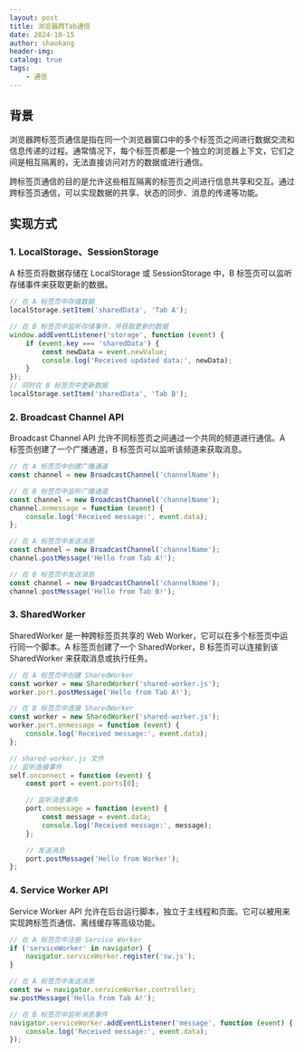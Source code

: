 ```yaml
---
layout: post
title: 浏览器跨Tab通信
date: 2024-10-15
author: shaokang
header-img:
catalog: true
tags:
    - 通信
---
```


## 背景

浏览器跨标签页通信是指在同一个浏览器窗口中的多个标签页之间进行数据交流和信息传递的过程。通常情况下，每个标签页都是一个独立的浏览器上下文，它们之间是相互隔离的，无法直接访问对方的数据或进行通信。

跨标签页通信的目的是允许这些相互隔离的标签页之间进行信息共享和交互。通过跨标签页通信，可以实现数据的共享、状态的同步、消息的传递等功能。

## 实现方式

### 1. LocalStorage、SessionStorage

A 标签页将数据存储在 LocalStorage 或 SessionStorage 中，B 标签页可以监听存储事件来获取更新的数据。

```js
// 在 A 标签页中存储数据
localStorage.setItem('sharedData', 'Tab A');

// 在 B 标签页中监听存储事件，并获取更新的数据
window.addEventListener('storage', function (event) {
    if (event.key === 'sharedData') {
        const newData = event.newValue;
        console.log('Received updated data:', newData);
    }
});
// 同时在 B 标签页中更新数据
localStorage.setItem('sharedData', 'Tab B');
```

### 2. Broadcast Channel API

Broadcast Channel API 允许不同标签页之间通过一个共同的频道进行通信。A 标签页创建了一个广播通道，B 标签页可以监听该频道来获取消息。

```js
// 在 A 标签页中创建广播通道
const channel = new BroadcastChannel('channelName');

// 在 B 标签页中监听广播通道
const channel = new BroadcastChannel('channelName');
channel.onmessage = function (event) {
    console.log('Received message:', event.data);
};

// 在 A 标签页中发送消息
const channel = new BroadcastChannel('channelName');
channel.postMessage('Hello from Tab A!');

// 在 B 标签页中发送消息
const channel = new BroadcastChannel('channelName');
channel.postMessage('Hello from Tab B!');
```

### 3. SharedWorker

SharedWorker 是一种跨标签页共享的 Web Worker，它可以在多个标签页中运行同一个脚本。A 标签页创建了一个 SharedWorker，B 标签页可以连接到该 SharedWorker 来获取消息或执行任务。

```js
// 在 A 标签页中创建 SharedWorker
const worker = new SharedWorker('shared-worker.js');
worker.port.postMessage('Hello from Tab A!');

// 在 B 标签页中连接 SharedWorker
const worker = new SharedWorker('shared-worker.js');
worker.port.onmessage = function (event) {
    console.log('Received message:', event.data);
};

// shared-worker.js 文件
// 监听连接事件
self.onconnect = function (event) {
    const port = event.ports[0];

    // 监听消息事件
    port.onmessage = function (event) {
        const message = event.data;
        console.log('Received message:', message);
    };

    // 发送消息
    port.postMessage('Hello from Worker');
};
```

### 4. Service Worker API

Service Worker API 允许在后台运行脚本，独立于主线程和页面。它可以被用来实现跨标签页通信、离线缓存等高级功能。

```js
// 在 A 标签页中注册 Service Worker
if ('serviceWorker' in navigator) {
    navigator.serviceWorker.register('sw.js');
}

// 在 A 标签页中发送消息
const sw = navigator.serviceWorker.controller;
sw.postMessage('Hello from Tab A!');

// 在 B 标签页中监听消息事件
navigator.serviceWorker.addEventListener('message', function (event) {
    console.log('Received message:', event.data);
});
```